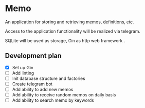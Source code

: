 # Memo

An application for storing and retrieving memos, definitions, etc.

Access to the application functionality will be realized via telegram.

SQLite will be used as storage, Gin as http web framework .

## Development plan

- [x] Set up Gin
- [ ] Add linting
- [ ] Init database structure and factories
- [ ] Create telegram bot
- [ ] Add ability to add new memos
- [ ] Add ability to receive random memos on daily basis
- [ ] Add ability to search memo by keywords